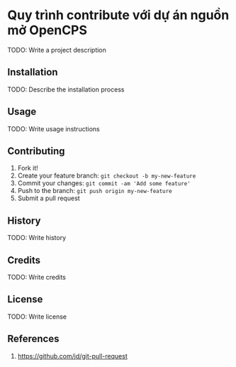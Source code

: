 # Quy trình contribute với dự án nguồn mở OpenCPS

TODO: Write a project description

## Installation

TODO: Describe the installation process

## Usage

TODO: Write usage instructions

## Contributing

1. Fork it!
2. Create your feature branch: `git checkout -b my-new-feature`
3. Commit your changes: `git commit -am 'Add some feature'`
4. Push to the branch: `git push origin my-new-feature`
5. Submit a pull request 

## History

TODO: Write history

## Credits

TODO: Write credits

## License

TODO: Write license

## References

1. https://github.com/jd/git-pull-request
